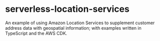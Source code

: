 # serverless-location-services
An example of using Amazon Location Services to supplement customer address data with geospatial information; with examples written in TypeScript and the AWS CDK.
